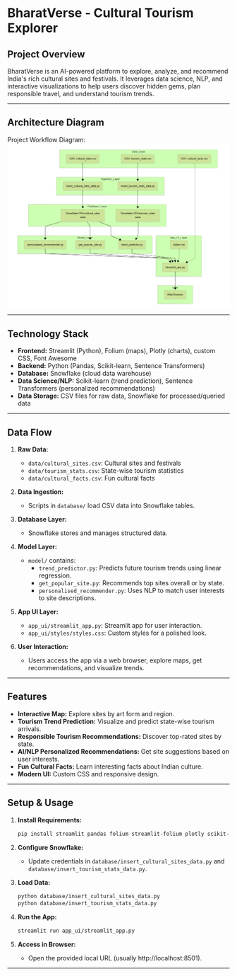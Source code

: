 # BharatVerse - Cultural Tourism Explorer

## Project Overview

BharatVerse is an AI-powered platform to explore, analyze, and recommend India's rich cultural sites and festivals. It leverages data science, NLP, and interactive visualizations to help users discover hidden gems, plan responsible travel, and understand tourism trends.

---

## Architecture Diagram

Project Workflow Diagram:  
![Project Architecture](project_workflow_architectural_digram.png)

---

## Technology Stack

- **Frontend:** Streamlit (Python), Folium (maps), Plotly (charts), custom CSS, Font Awesome  
- **Backend:** Python (Pandas, Scikit-learn, Sentence Transformers)  
- **Database:** Snowflake (cloud data warehouse)  
- **Data Science/NLP:** Scikit-learn (trend prediction), Sentence Transformers (personalized recommendations)  
- **Data Storage:** CSV files for raw data, Snowflake for processed/queried data  

---

## Data Flow

1. **Raw Data:**  
    - `data/cultural_sites.csv`: Cultural sites and festivals  
    - `data/tourism_stats.csv`: State-wise tourism statistics  
    - `data/cultural_facts.csv`: Fun cultural facts

2. **Data Ingestion:**  
    - Scripts in `database/` load CSV data into Snowflake tables.

3. **Database Layer:**  
    - Snowflake stores and manages structured data.

4. **Model Layer:**  
    - `model/` contains:  
        - `trend_predictor.py`: Predicts future tourism trends using linear regression.  
        - `get_popular_site.py`: Recommends top sites overall or by state.  
        - `personalised_recommender.py`: Uses NLP to match user interests to site descriptions.

5. **App UI Layer:**  
    - `app_ui/streamlit_app.py`: Streamlit app for user interaction.  
    - `app_ui/styles/styles.css`: Custom styles for a polished look.

6. **User Interaction:**  
    - Users access the app via a web browser, explore maps, get recommendations, and visualize trends.

---

## Features

- **Interactive Map:** Explore sites by art form and region.
- **Tourism Trend Prediction:** Visualize and predict state-wise tourism arrivals.
- **Responsible Tourism Recommendations:** Discover top-rated sites by state.
- **AI/NLP Personalized Recommendations:** Get site suggestions based on user interests.
- **Fun Cultural Facts:** Learn interesting facts about Indian culture.
- **Modern UI:** Custom CSS and responsive design.

---

## Setup & Usage

1. **Install Requirements:**
    ```sh
    pip install streamlit pandas folium streamlit-folium plotly scikit-learn sentence-transformers snowflake-connector-python
    ```

2. **Configure Snowflake:**
    - Update credentials in `database/insert_cultural_sites_data.py` and `database/insert_tourism_stats_data.py`.

3. **Load Data:**
    ```sh
    python database/insert_cultural_sites_data.py
    python database/insert_tourism_stats_data.py
    ```

4. **Run the App:**
    ```sh
    streamlit run app_ui/streamlit_app.py
    ```

5. **Access in Browser:**
    - Open the provided local URL (usually http://localhost:8501).

---

